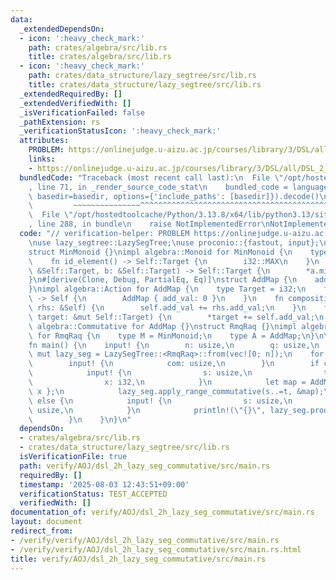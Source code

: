 ```yaml
---
data:
  _extendedDependsOn:
  - icon: ':heavy_check_mark:'
    path: crates/algebra/src/lib.rs
    title: crates/algebra/src/lib.rs
  - icon: ':heavy_check_mark:'
    path: crates/data_structure/lazy_segtree/src/lib.rs
    title: crates/data_structure/lazy_segtree/src/lib.rs
  _extendedRequiredBy: []
  _extendedVerifiedWith: []
  _isVerificationFailed: false
  _pathExtension: rs
  _verificationStatusIcon: ':heavy_check_mark:'
  attributes:
    PROBLEM: https://onlinejudge.u-aizu.ac.jp/courses/library/3/DSL/all/DSL_2_H
    links:
    - https://onlinejudge.u-aizu.ac.jp/courses/library/3/DSL/all/DSL_2_H
  bundledCode: "Traceback (most recent call last):\n  File \"/opt/hostedtoolcache/Python/3.13.8/x64/lib/python3.13/site-packages/onlinejudge_verify/documentation/build.py\"\
    , line 71, in _render_source_code_stat\n    bundled_code = language.bundle(stat.path,\
    \ basedir=basedir, options={'include_paths': [basedir]}).decode()\n          \
    \         ~~~~~~~~~~~~~~~^^^^^^^^^^^^^^^^^^^^^^^^^^^^^^^^^^^^^^^^^^^^^^^^^^^^^^^^^^^^^^^^^^\n\
    \  File \"/opt/hostedtoolcache/Python/3.13.8/x64/lib/python3.13/site-packages/onlinejudge_verify/languages/rust.py\"\
    , line 288, in bundle\n    raise NotImplementedError\nNotImplementedError\n"
  code: "// verification-helper: PROBLEM https://onlinejudge.u-aizu.ac.jp/courses/library/3/DSL/all/DSL_2_H\n\
    \nuse lazy_segtree::LazySegTree;\nuse proconio::{fastout, input};\n\n#[derive(Debug)]\n\
    struct MinMonoid {}\nimpl algebra::Monoid for MinMonoid {\n    type Target = i32;\n\
    \    fn id_element() -> Self::Target {\n        i32::MAX\n    }\n    fn binary_operation(a:\
    \ &Self::Target, b: &Self::Target) -> Self::Target {\n        *a.min(b)\n    }\n\
    }\n#[derive(Clone, Debug, PartialEq, Eq)]\nstruct AddMap {\n    add_val: i32,\n\
    }\nimpl algebra::Action for AddMap {\n    type Target = i32;\n    fn id_action()\
    \ -> Self {\n        AddMap { add_val: 0 }\n    }\n    fn composition(&mut self,\
    \ rhs: &Self) {\n        self.add_val += rhs.add_val;\n    }\n    fn apply(&self,\
    \ target: &mut Self::Target) {\n        *target += self.add_val;\n    }\n}\nimpl\
    \ algebra::Commutative for AddMap {}\nstruct RmqRaq {}\nimpl algebra::ActionMonoid\
    \ for RmqRaq {\n    type M = MinMonoid;\n    type A = AddMap;\n}\n\n#[fastout]\n\
    fn main() {\n    input! {\n        n: usize,\n        q: usize,\n    }\n    let\
    \ mut lazy_seg = LazySegTree::<RmqRaq>::from(vec![0; n]);\n    for _ in 0..q {\n\
    \        input! {\n            com: usize,\n        }\n        if com == 0 {\n\
    \            input! {\n                s: usize,\n                t: usize,\n\
    \                x: i32,\n            }\n            let map = AddMap { add_val:\
    \ x };\n            lazy_seg.apply_range_commutative(s..=t, &map);\n        }\
    \ else {\n            input! {\n                s: usize,\n                t:\
    \ usize,\n            }\n            println!(\"{}\", lazy_seg.prod(s..=t));\n\
    \        }\n    }\n}\n"
  dependsOn:
  - crates/algebra/src/lib.rs
  - crates/data_structure/lazy_segtree/src/lib.rs
  isVerificationFile: true
  path: verify/AOJ/dsl_2h_lazy_seg_commutative/src/main.rs
  requiredBy: []
  timestamp: '2025-08-03 12:43:51+09:00'
  verificationStatus: TEST_ACCEPTED
  verifiedWith: []
documentation_of: verify/AOJ/dsl_2h_lazy_seg_commutative/src/main.rs
layout: document
redirect_from:
- /verify/verify/AOJ/dsl_2h_lazy_seg_commutative/src/main.rs
- /verify/verify/AOJ/dsl_2h_lazy_seg_commutative/src/main.rs.html
title: verify/AOJ/dsl_2h_lazy_seg_commutative/src/main.rs
---
```

